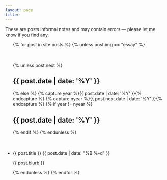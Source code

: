 ```yaml
---
layout: page
title: 
---
```

These are posts informal notes and may contain errors — please let me know if you find any.

<ul class="posts">
  {% for post in site.posts %}
    {% unless post.img == "essay" %}
      <div style="margin-top:10%;">
      {% unless post.next %}
        <h2>{{ post.date | date: '%Y' }}</h2>
      {% else %}
        {% capture year %}{{ post.date | date: '%Y' }}{% endcapture %}
        {% capture nyear %}{{ post.next.date | date: '%Y' }}{% endcapture %}
        {% if year != nyear %}
          <h2>{{ post.date | date: '%Y' }}</h2>
        {% endif %}
      {% endunless %}
    </div>
      <li itemscope>
        <div style="margin-top:10%;">
          <a href="{{ site.github.url }}{{ post.url }}" style="text-decoration:none;">{{ post.title }}</a>
          <span class="post-date"> {{ post.date | date: "%B %-d" }}</span>
          <!-- {% if post.img == "/assets/chitriangles_vecs.png" %}
            <img src="{{ post.img }}" align="right" width="100">
          {% elsif post.img == "/assets/clock-regular.svg" %}
            <img src="{{ post.img }}" align="right" width="80">
          {% elsif post.img == "/assets/gplvm_parabola_results.png" %}
            <img src="{{ post.img }}" align="right" width="200">
          {% elsif post.img != "" %}
            <img src="{{ post.img }}" align="right" width="150">
          {% else %}
            <img src="/assets/dice-six-solid.svg" align="right" width="40" style="opacity: 0.5;">
          {% endif %} -->
          <p class="post-date">{{ post.blurb }}</p>
        </div>
      </li>
    {% endunless %}
  {% endfor %}
</ul>